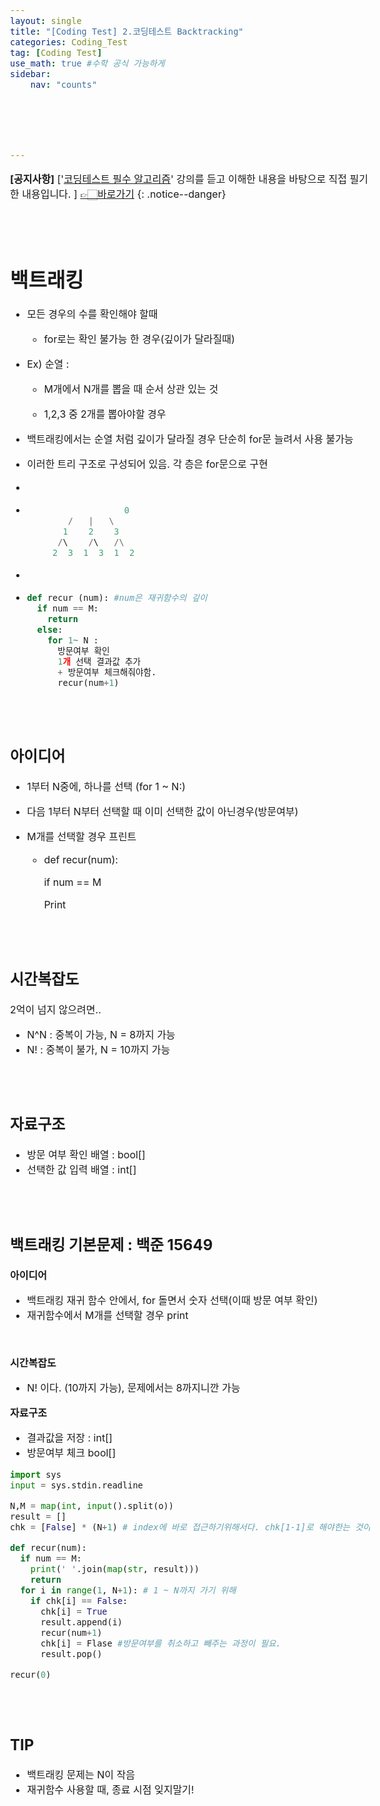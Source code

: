 ```yaml
---
layout: single
title: "[Coding Test] 2.코딩테스트 Backtracking" 
categories: Coding_Test
tag: [Coding Test]
use_math: true #수학 공식 가능하게
sidebar:
    nav: "counts"






---
```


<style>
  body {
    font-size: 16px; /* 폰트 사이즈 조절 */
  }
</style>




**[공지사항]** ['[코딩테스트 필수 알고리즘](https://www.youtube.com/playlist?list=PLi-xJrVzQaxXC2Aausv_6mlOZZ2g2J6YB)'  강의를 듣고 이해한 내용을 바탕으로 직접 필기한 내용입니다. ]
[👉🏻바로가기](https://www.youtube.com/playlist?list=PLi-xJrVzQaxXC2Aausv_6mlOZZ2g2J6YB)
{: .notice--danger}

<br>

<br>

# 백트래킹

-  모든 경우의 수를 확인해야 할때
   -  for로는 확인 불가능 한 경우(깊이가 달라질때)

-  Ex) 순열 : 

   -  M개에서 N개를 뽑을 때 순서 상관 있는 것 

   -  1,2,3 중 2개를 뽑아야할 경우

-  백트래킹에서는 순열 처럼 깊이가 달라질 경우 단순히 for문 늘려서 사용 불가능

   

-  이러한 트리 구조로 구성되어 있음. 각 층은 for문으로 구현

-  

   -  ```python
      					 0
              /   |   \
             1    2    3
            /\    /\   /\
           2  3  1  3  1  2
      ```
   
   
   
-  

   -  ```python
      def recur (num): #num은 재귀함수의 깊이
        if num == M:
          return
        else:
          for 1~ N :
            방문여부 확인
            1개 선택 결과값 추가
            + 방문여부 체크해줘야함.
            recur(num+1)
      ```

<br>

<br>



## 아이디어

-  1부터 N중에, 하나를 선택 (for 1 ~ N:)

-  다음 1부터 N부터 선택할 때 이미 선택한 값이 아닌경우(방문여부)

-  M개를 선택할 경우 프린트

   -  def recur(num):

      if num == M

      Print



<br>

<br>

## 시간복잡도

2억이 넘지 않으려면..

-  N^N : 중복이 가능, N = 8까지 가능
-  N! : 중복이 불가, N = 10까지 가능

<br>

<br>

## 자료구조

-  방문 여부 확인 배열 : bool[]
-  선택한 값 입력 배열 : int[]

<br>

<br>

## 백트래킹 기본문제 : 백준 15649

**아이디어**

-  백트래킹 재귀 함수 안에서, for 돌면서 숫자 선택(이때 방문 여부 확인)
-  재귀함수에서 M개를 선택할 경우 print

<br>

**시간복잡도**

-  N! 이다. (10까지 가능), 문제에서는 8까지니깐 가능

**자료구조**

-  결과값을 저장 : int[]
-  방문여부 체크 bool[]





```python
import sys
input = sys.stdin.readline

N,M = map(int, input().split(o))
result = []
chk = [False] * (N+1) # index에 바로 접근하기위해서다. chk[1-1]로 해야한는 것이 귀찮으니깐 미리 1을 더해줌

def recur(num):
  if num == M:
    print(' '.join(map(str, result)))
    return
  for i in range(1, N+1): # 1 ~ N까지 가기 위해
    if chk[i] == False:
      chk[i] = True
      result.append(i)
      recur(num+1)
      chk[i] = Flase #방문여부를 취소하고 빼주는 과정이 필요.
      result.pop()

recur(0)
```

<br>

<br>

## TIP

-  백트래킹 문제는 N이 작음
-  재귀함수 사용할 때, 종료 시점 잊지말기!